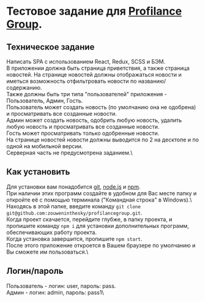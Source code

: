 # Тестовое задание для [Profilance Group](https://profilancegroup.com/).

## Техническое задание

Написать SPA с использованием React, Redux, SCSS и БЭМ.\
В приложении должна быть страница приветствия, а также страница новостей. На странице новостей должны отображаться новости и иметься возможность отфильтровать новости по названию/содержанию.\
Также должны быть три типа "пользователей" приложения - Пользователь, Админ, Гость.\
Пользователь может создать новость (по умолчанию она не одобрена) и просматривать все созданные новости.\
Админ может создать новость, одобрить любую новость, удалить любую новость и просматривать все созданные новости.\
Гость может просматривать только одобренные новости.\
На странице новостей новости должны выводится по 2 на десктопе и по одной на мобильной версии.\
Серверная часть не предусмотрена заданием.\

## Как установить

Для установки вам понадобится [git](https://git-scm.com/downloads), [node.js](https://nodejs.org/en/) и [npm](https://www.npmjs.com/).\
При наличии этих программ создайте в удобном для Вас месте папку и откройте её с помощью терминала ("Командная строка" в Windows).\ Находясь в этой папке, введите команду `git clone git@github.com:zouweninthesky/profilancegroup.git`.\
Когда проект скачается, перейдите глубже, в папку проекта, и пропишите команду `npm i` для установки дополнительных программ, обеспечивающих работу проекта.\
Когда установка завершится, пропишите `npm start`.\
После этого приложение откроется в Вашем браузере по умолчанию и Вы сможете им пользоваться.\

## Логин/пароль

Пользователь - логин: user, пароль: pass.\
Админ - логин: admin, пароль: pass1\
